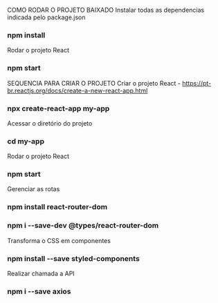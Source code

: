 COMO RODAR O PROJETO BAIXADO
Instalar todas as dependencias indicada pelo package.json
### npm install

Rodar o projeto React
### npm start

SEQUENCIA PARA CRIAR O PROJETO
Criar o projeto React - https://pt-br.reactjs.org/docs/create-a-new-react-app.html
### npx create-react-app my-app

Acessar o diretório do projeto
### cd my-app

Rodar o projeto React
### npm start

Gerenciar as rotas
### npm install react-router-dom
### npm i --save-dev @types/react-router-dom

Transforma o CSS em componentes
### npm install --save styled-components

Realizar chamada a API
### npm i --save axios